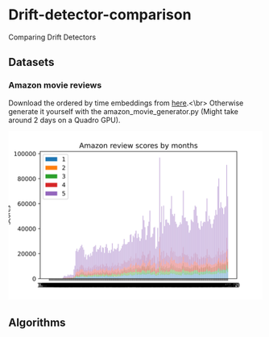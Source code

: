 # Drift-detector-comparison
Comparing Drift Detectors

## Datasets

### Amazon movie reviews

Download the ordered by time embeddings from [here](https://drive.google.com/drive/folders/1CRwXsKj8984PF0Cg7wpVu7Ib8S0SATof).<\br>
Otherwise generate it yourself with the amazon_movie_generator.py (Might take around 2 days on a Quadro GPU).

![](amazon-overview.svg)

## Algorithms

